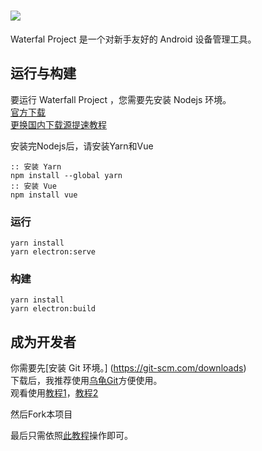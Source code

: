 # ![](https://waterblock79.github.io/waterfall/assets/headPicture.png)

Waterfal Project 是一个对新手友好的 Android 设备管理工具。

## 运行与构建

要运行 Waterfall Project ，您需要先安装 Nodejs 环境。   
[官方下载](https://nodejs.org/zh-cn/download/)   
[更换国内下载源提速教程](https://segmentfault.com/a/1190000023314583)   

安装完Nodejs后，请安装Yarn和Vue   

```
:: 安装 Yarn 
npm install --global yarn
:: 安装 Vue
npm install vue
```

### 运行

```
yarn install
yarn electron:serve
```

### 构建

```
yarn install
yarn electron:build
```

## 成为开发者

你需要先[安装 Git 环境。]   (https://git-scm.com/downloads)   
下载后，我推荐使用[乌龟Git](https://tortoisegit.org/download/)方便使用。   
观看使用[教程1](https://blog.csdn.net/jdsjlzx/article/details/51098588)，[教程2](https://blog.csdn.net/awake720/article/details/95897477)   

然后Fork本项目   

最后只需依照[此教程](https://blog.csdn.net/iloveyou00003/article/details/82858597)操作即可。   

